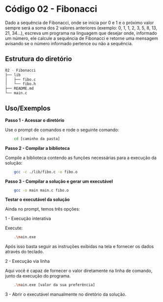 # Código 02 - Fibonacci

Dado a sequência de Fibonacci, onde se inicia por 0 e 1 e o próximo valor sempre será a soma dos 2 valores anteriores (exemplo: 0, 1, 1, 2, 3, 5, 8, 13, 21, 34...), escreva um programa na linguagem que desejar onde, informado um número, ele calcule a sequência de Fibonacci e retorne uma mensagem avisando se o número informado pertence ou não a sequência.


## Estrutura do diretório


```bash
02 - Fibonacci
├── lib
│   ├── fibo.c
│   └── fibo.h
├── README.md
└── main.c
````

## Uso/Exemplos

**Passo 1 - Acessar o diretório**

Use o prompt de comandos e rode o seguinte comando:

```bash
    cd [caminho da pasta]
````

**Passo 2 - Compilar a biblioteca**

Compile a biblioteca contendo as funções necessárias para a execução da solução:

```bash
    gcc -c ./lib/fibo.c -o fibo.o
````

**Passo 3 - Compilar a solução e gerar um executável**

```bash
    gcc -o main main.c fibo.o
````
**Testar o executável da solução**

Ainda no prompt, temos três opções:

1 - Execução interativa

Execute:

```bash
    .\main.exe
````
Após isso basta seguir as instruções exibidas na tela e fornecer os dados através do teclado.

2 - Execução via linha

Aqui você é capaz de fornecer o valor diretamente na linha de comando, junto da execução do programa.

```bash
    .\main.exe [valor da sua preferência]
````

3 - Abrir o executável manualmente no diretório da solução.
